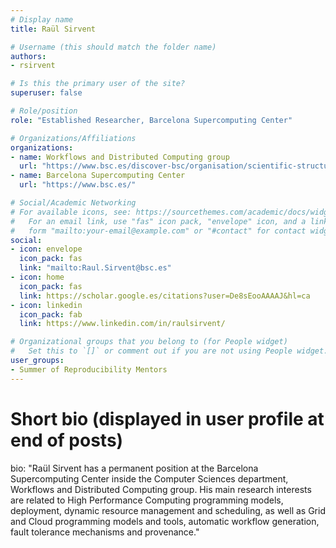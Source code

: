 ```yaml
---
# Display name
title: Raül Sirvent

# Username (this should match the folder name)
authors:
- rsirvent

# Is this the primary user of the site?
superuser: false

# Role/position
role: "Established Researcher, Barcelona Supercomputing Center"

# Organizations/Affiliations
organizations:
- name: Workflows and Distributed Computing group
  url: "https://www.bsc.es/discover-bsc/organisation/scientific-structure/workflows-and-distributed-computing"
- name: Barcelona Supercomputing Center
  url: "https://www.bsc.es/"

# Social/Academic Networking
# For available icons, see: https://sourcethemes.com/academic/docs/widgets/#icons
#   For an email link, use "fas" icon pack, "envelope" icon, and a link in the
#   form "mailto:your-email@example.com" or "#contact" for contact widget.
social:
- icon: envelope
  icon_pack: fas
  link: "mailto:Raul.Sirvent@bsc.es"
- icon: home
  icon_pack: fas
  link: https://scholar.google.es/citations?user=De8sEooAAAAJ&hl=ca
- icon: linkedin
  icon_pack: fab
  link: https://www.linkedin.com/in/raulsirvent/

# Organizational groups that you belong to (for People widget)
#   Set this to `[]` or comment out if you are not using People widget.  
user_groups:
- Summer of Reproducibility Mentors
---
```


# Short bio (displayed in user profile at end of posts)
bio: "Raül Sirvent has a permanent position at the Barcelona Supercomputing Center inside the Computer Sciences department, Workflows and Distributed Computing group. His main research interests are related to High Performance Computing programming models, deployment, dynamic resource management and scheduling, as well as Grid and Cloud programming models and tools, automatic workflow generation, fault tolerance mechanisms and provenance."
